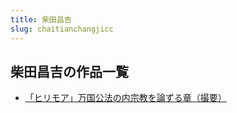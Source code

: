 ```yaml
---
title: 柴田昌吉
slug: chaitianchangjicc
---
```


## 柴田昌吉の作品一覧

- [「ヒリモア」万国公法の内宗教を論ずる章（撮要）](hirimoamoguogon-88e)
